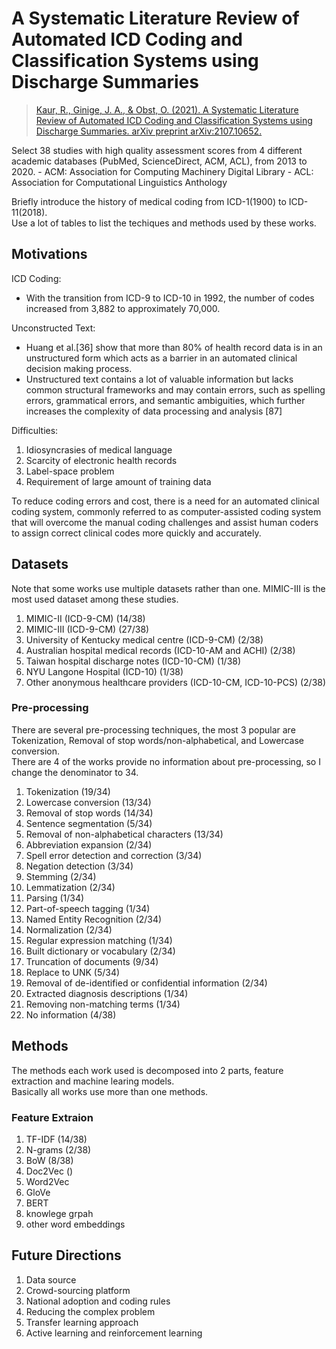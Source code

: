 # A Systematic Literature Review of Automated ICD Coding and Classification Systems using Discharge Summaries
> [Kaur, R., Ginige, J. A., & Obst, O. (2021). A Systematic Literature Review of Automated ICD Coding and Classification Systems using Discharge Summaries. arXiv preprint arXiv:2107.10652. ](https://arxiv.org/pdf/2107.10652.pdf)

Select 38 studies with high quality assessment scores from 4 different academic databases (PubMed, ScienceDirect, ACM, ACL), from 2013 to 2020.
    - ACM: Association for Computing Machinery Digital Library
    - ACL: Association for Computational Linguistics Anthology

Briefly introduce the history of medical coding from ICD-1(1900) to ICD-11(2018). <br>
Use a lot of tables to list the techiques and methods used by these works. <br>

## Motivations
ICD Coding:
- With the transition from ICD-9 to ICD-10 in 1992, the number of codes increased from 3,882 to approximately 70,000.

Unconstructed Text:
- Huang et al.[36] show that more than 80% of health record data is in an unstructured form which acts as a barrier in an automated clinical decision making process.
- Unstructured text contains a lot of valuable information but lacks common structural frameworks and may contain errors, such as spelling errors, grammatical errors, and semantic ambiguities, which further increases the complexity of data processing and analysis [87]

Difficulties:
1. Idiosyncrasies of medical language
2. Scarcity of electronic health records
3. Label-space problem
4. Requirement of large amount of training data

To reduce coding errors and cost, there is a need for an automated clinical coding system, commonly referred to as computer-assisted coding system that will overcome the manual coding challenges and assist human coders to assign correct clinical codes more quickly and accurately.


## Datasets
Note that some works use multiple datasets rather than one. MIMIC-III is the most used dataset among these studies.
1. MIMIC-II (ICD-9-CM) (14/38)
2. MIMIC-III (ICD-9-CM) (27/38)
3. University of Kentucky medical centre (ICD-9-CM) (2/38)
4. Australian hospital medical records (ICD-10-AM and ACHI) (2/38)
5. Taiwan hospital discharge notes (ICD-10-CM) (1/38)
6. NYU Langone Hospital (ICD-10) (1/38)
7. Other anonymous healthcare providers (ICD-10-CM, ICD-10-PCS) (2/38)

### Pre-processing
There are several pre-processing techniques, the most 3 popular are Tokenization, Removal of stop words/non-alphabetical, and Lowercase conversion. <br>
There are 4 of the works provide no information about pre-processing, so I change the denominator to 34.
1. Tokenization (19/34)
2. Lowercase conversion (13/34) 
3. Removal of stop words (14/34)
4. Sentence segmentation (5/34)
5. Removal of non-alphabetical characters (13/34)
6. Abbreviation expansion (2/34)
7. Spell error detection and correction (3/34)
8. Negation detection (3/34)
9. Stemming (2/34)
10. Lemmatization (2/34)
11. Parsing (1/34)
12. Part-of-speech tagging (1/34)
13. Named Entity Recognition (2/34)
14. Normalization (2/34)
15. Regular expression matching (1/34)
16. Built dictionary or vocabulary (2/34)
17. Truncation of documents (9/34)
18. Replace to UNK (5/34)
19. Removal of de-identified or confidential information (2/34)
20. Extracted diagnosis descriptions (1/34)
21. Removing non-matching terms (1/34)
22. No information (4/38)

## Methods
The methods each work used is decomposed into 2 parts, feature extraction and machine learing models. <br>
Basically all works use more than one methods.



### Feature Extraion
1. TF-IDF (14/38)
2. N-grams (2/38)
3. BoW (8/38)
4. Doc2Vec ()
5. Word2Vec 
6. GloVe
7. BERT 
8. knowlege grpah
9. other word embeddings


## Future Directions
1. Data source
2. Crowd-sourcing platform
3. National adoption and coding rules
4. Reducing the complex problem
5. Transfer learning approach
6. Active learning and reinforcement learning

